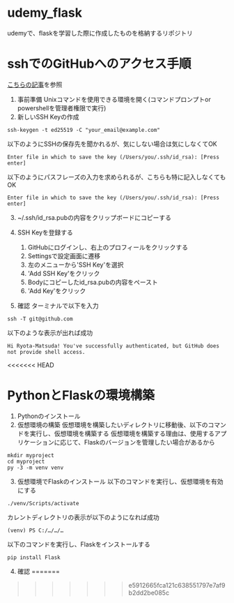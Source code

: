 # udemy_flask
udemyで、flaskを学習した際に作成したものを格納するリポジトリ

# sshでのGitHubへのアクセス手順
[こちらの記事](https://qiita.com/suthio/items/2760e4cff0e185fe2db9)を参照
1. 事前準備
Unixコマンドを使用できる環境を開く(コマンドプロンプトor powershellを管理者権限で実行)
2.  新しいSSH Keyの作成
~~~
ssh-keygen -t ed25519 -C "your_email@example.com"
~~~
以下のようにSSHの保存先を聞かれるが、気にしない場合は気にしなくてOK
~~~
Enter file in which to save the key (/Users/you/.ssh/id_rsa): [Press enter]
~~~

以下のようにパスフレーズの入力を求められるが、こちらも特に記入しなくてもOK
~~~
Enter file in which to save the key (/Users/you/.ssh/id_rsa): [Press enter]
~~~

3. ~/.ssh/id_rsa.pubの内容をクリップボードにコピーする

4. SSH Keyを登録する
    1. GitHubにログインし、右上のプロフィールをクリックする
    2. Settingsで設定画面に遷移
    3. 左のメニューから'SSH Key'を選択
    4. 'Add SSH Key'をクリック
    5. Bodyにコピーしたid_rsa.pubの内容をペースト
    6. 'Add Key'をクリック

5. 確認
ターミナルで以下を入力
~~~
ssh -T git@github.com
~~~

以下のような表示が出れば成功
~~~
Hi Ryota-Matsuda! You've successfully authenticated, but GitHub does not provide shell access.
~~~
<<<<<<< HEAD

# PythonとFlaskの環境構築
1. Pythonのインストール
2. 仮想環境の構築
仮想環境を構築したいディレクトリに移動後、以下のコマンドを実行し、仮想環境を構築する
仮想環境を構築する理由は、使用するアプリケーションに応じて、Flaskのバージョンを管理したい場合があるから
~~~
mkdir myproject
cd myproject
py -3 -m venv venv
~~~
3. 仮想環境でFlaskのインストール
以下のコマンドを実行し、仮想環境を有効にする
~~~
./venv/Scripts/activate
~~~
カレントディレクトリの表示が以下のようになれば成功
~~~
(venv) PS C:/…/…/…
~~~

以下のコマンドを実行し、Flaskをインストールする
~~~
pip install Flask
~~~

4. 確認
=======
>>>>>>> e5912665fca121c638551797e7af9b2dd2be085c

